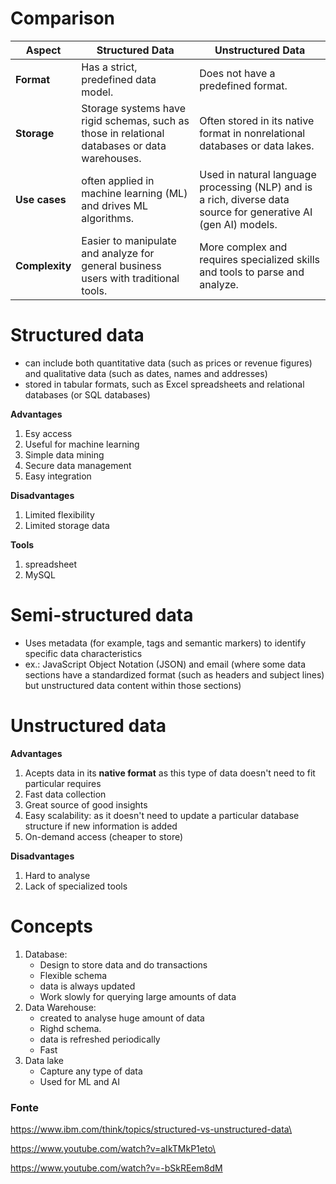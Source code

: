 # Comparison

| Aspect       | Structured Data | Unstructured Data |
|--------------|-----------------|-------------------|
| **Format**   | Has a strict, predefined data model. | Does not have a predefined format. |
| **Storage**  | Storage systems have rigid schemas, such as those in relational databases or data warehouses. | Often stored in its native format in nonrelational databases or data lakes. |
| **Use cases**| often applied in machine learning (ML) and drives ML algorithms. | Used in natural language processing (NLP) and is a rich, diverse data source for generative AI (gen AI) models. |
| **Complexity** | Easier to manipulate and analyze for general business users with traditional tools. | More complex and requires specialized skills and tools to parse and analyze. |

# Structured data

- can include both quantitative data (such as prices or revenue figures) and qualitative data (such as dates, names and addresses)
- stored in tabular formats, such as Excel spreadsheets and relational databases (or SQL databases)

**Advantages**

1. Esy access
2. Useful for machine learning
3. Simple data mining
4. Secure data management
5. Easy integration

**Disadvantages**

1. Limited flexibility
2. Limited storage data

**Tools**

1. spreadsheet
2. MySQL

# Semi-structured data

 - Uses metadata (for example, tags and semantic markers) to identify specific data characteristics
 - ex.: JavaScript Object Notation (JSON) and email (where some data sections have a standardized format (such as headers and subject lines) but unstructured data content within those sections)

# Unstructured data

**Advantages**

1. Acepts data in its **native format** as this type of data doesn't need to fit particular requires
2. Fast data collection
3. Great source of good insights
4. Easy scalability: as it doesn't need to update a particular database structure if new information is added
5. On-demand access (cheaper to store)

**Disadvantages**

1. Hard to analyse
2. Lack of specialized tools

# Concepts

1. Database: 
    - Design to store data and do transactions
    - Flexible schema
    - data is always updated
    - Work slowly for querying large amounts of data
2. Data Warehouse: 
    - created to analyse huge amount of data
    - Righd schema.
    - data is refreshed periodically
    - Fast
3. Data lake
    - Capture any type of data
    - Used for ML and AI

### Fonte

https://www.ibm.com/think/topics/structured-vs-unstructured-data\

https://www.youtube.com/watch?v=aIkTMkP1eto\

https://www.youtube.com/watch?v=-bSkREem8dM